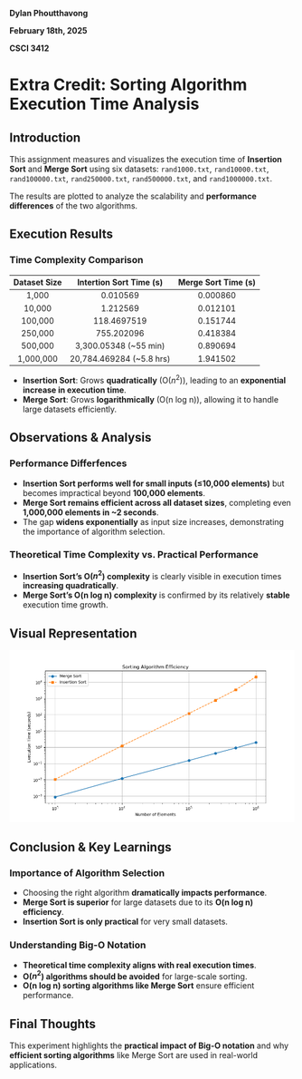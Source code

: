 **Dylan Phoutthavong**

**February 18th, 2025**

**CSCI 3412**

# Extra Credit: Sorting Algorithm Execution Time Analysis

## Introduction
This assignment measures and visualizes the execution time of **Insertion Sort** and **Merge Sort** using six datasets:
`rand1000.txt`, `rand10000.txt`, `rand100000.txt`, `rand250000.txt`, `rand500000.txt`, and `rand1000000.txt`.

The results are plotted to analyze the scalability and **performance differences** of the two algorithms.

## Execution Results
### Time Complexity Comparison
| Dataset Size | Intertion Sort Time (s) | Merge Sort Time (s) |
|:---:         |:---:                    |:---:                |
|    1,000     |        0.010569         |       0.000860      |
|    10,000    |        1.212569         |       0.012101      |
|    100,000   |        118.4697519      |       0.151744      |
|    250,000   |        755.202096       |       0.418384      |
|    500,000   |  3,300.05348 (~55 min)  |       0.890694      |
|    1,000,000 | 20,784.469284 (~5.8 hrs)|       1.941502      |

- **Insertion Sort**: Grows **quadratically** (O($n^2$)), leading to an **exponential increase in execution time**.
- **Merge Sort**: Grows **logarithmically** (O(n log n)), allowing it to handle large datasets efficiently.

## Observations & Analysis

### Performance Differfences

- **Insertion Sort performs well for small inputs (≤10,000 elements)** but becomes impractical beyond **100,000 elements**.
- **Merge Sort remains efficient across all dataset sizes**, completing even **1,000,000 elements in ~2 seconds**.
- The gap **widens exponentially** as input size increases, demonstrating the importance of algorithm selection.

### Theoretical Time Complexity vs. Practical Performance

- **Insertion Sort’s O($n^2$) complexity** is clearly visible in execution times **increasing quadratically**.
- **Merge Sort’s O(n log n) complexity** is confirmed by its relatively **stable** execution time growth.


## Visual Representation

![Sorting Algorithm Efficiency](Images/Sorting_Algorithm_Efficiency.png)

## Conclusion & Key Learnings

### Importance of Algorithm Selection
- Choosing the right algorithm **dramatically impacts performance**.
- **Merge Sort is superior** for large datasets due to its **O(n log n) efficiency**.
- **Insertion Sort is only practical** for very small datasets.

### Understanding Big-O Notation
- **Theoretical time complexity aligns with real execution times**.
- **O($n^2$) algorithms should be avoided** for large-scale sorting.
- **O(n log n) sorting algorithms like Merge Sort** ensure efficient performance.

## Final Thoughts
This experiment highlights the **practical impact of Big-O notation** and why **efficient sorting algorithms** like Merge Sort are used in real-world applications.